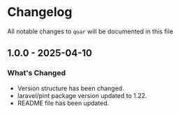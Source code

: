 # Changelog

All notable changes to `quar` will be documented in this file

## 1.0.0 - 2025-04-10

### What's Changed

* Version structure has been changed.
* laravel/pint package version updated to 1.22.
* README file has been updated.